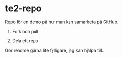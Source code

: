 # te2-repo
Repo för en demo på hur man kan samarbeta på GitHub.

1) Fork och pull 

2) Dela ett repo

Gör readme gärna lite fylligare, jag kan hjälpa till..
